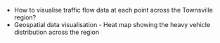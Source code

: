 - How to visualise traffic flow data at each point across the Townsville region?
- Geospatial data visualisation - Heat map showing the heavy vehicle distribution across the region